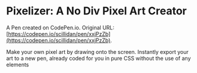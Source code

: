 # Pixelizer: A No Div Pixel Art Creator

A Pen created on CodePen.io. Original URL: [https://codepen.io/scillidan/pen/xxjPzZb](https://codepen.io/scillidan/pen/xxjPzZb).

Make your own pixel art by drawing onto the screen. Instantly export your art to a new pen, already coded for you in pure CSS without the use of any elements